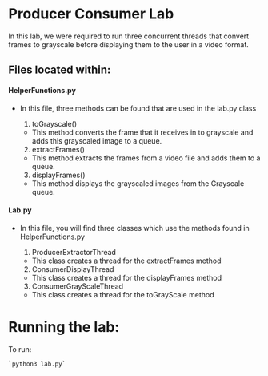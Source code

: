 # Producer Consumer Lab

In this lab, we were required to run three concurrent threads that convert frames to grayscale before displaying them to the user in a video format.

## Files located within:

#### HelperFunctions.py
* In this file, three methods can be found that are used in the lab.py class
    1) toGrayscale()
    - This method converts the frame that it receives in to grayscale and adds this grayscaled image to a queue.

    2) extractFrames()
    - This method extracts the frames from a video file and adds them to a queue. 

    3) displayFrames()
    - This method displays the grayscaled images from the Grayscale queue.

#### Lab.py
* In this file, you will find three classes which use the methods found in HelperFunctions.py
    1) ProducerExtractorThread
    - This class creates a thread for the extractFrames method

    2) ConsumerDisplayThread
    - This class creates a thread for the displayFrames method

    3) ConsumerGrayScaleThread
    - This class creates a thread for the toGrayScale method

# Running the lab:
To run:

    `python3 lab.py`
